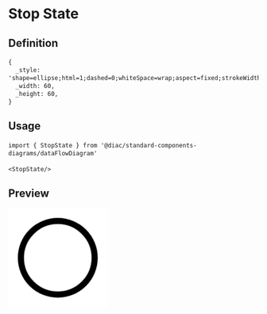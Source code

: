 # Stop State

## Definition

```
{
  _style: 'shape=ellipse;html=1;dashed=0;whiteSpace=wrap;aspect=fixed;strokeWidth=5;perimeter=ellipsePerimeter;',
  _width: 60,
  _height: 60,
}
```

## Usage

```
import { StopState } from '@diac/standard-components-diagrams/dataFlowDiagram'

<StopState/>
```

## Preview

<img src="./stop-state.png" width="200"/>
